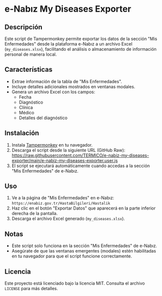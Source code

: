 # e-Nabız My Diseases Exporter

## Descripción
Este script de Tampermonkey permite exportar los datos de la sección "Mis Enfermedades" desde la plataforma e-Nabız a un archivo Excel (`my_diseases.xlsx`), facilitando el análisis o almacenamiento de información personal de manera local.

## Características
- Extrae información de la tabla de "Mis Enfermedades".
- Incluye detalles adicionales mostrados en ventanas modales.
- Genera un archivo Excel con los campos:
  - Fecha
  - Diagnóstico
  - Clínica
  - Médico
  - Detalles del diagnóstico

## Instalación
1. Instala [Tampermonkey](https://www.tampermonkey.net/) en tu navegador.
2. Descarga el script desde la siguiente URL (GitHub Raw): https://raw.githubusercontent.com/TERMICO/e-nabiz-my-diseases-exporter/main/e-nabiz-my-diseases-exporter.user.js
3. El script se ejecutará automáticamente cuando accedas a la sección "Mis Enfermedades" de e-Nabız.

## Uso
1. Ve a la página de "Mis Enfermedades" en e-Nabız:  
`https://enabiz.gov.tr/HastaBilgileri/Hastalik`
2. Haz clic en el botón "Exportar Datos" que aparecerá en la parte inferior derecha de la pantalla.
3. Descarga el archivo Excel generado (`my_diseases.xlsx`).

## Notas
- Este script solo funciona en la sección "Mis Enfermedades" de e-Nabız.
- Asegúrate de que las ventanas emergentes (modales) estén habilitadas en tu navegador para que el script funcione correctamente.

## Licencia
Este proyecto está licenciado bajo la licencia MIT. Consulta el archivo `LICENSE` para más detalles.
